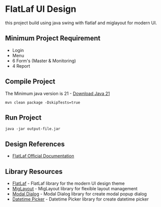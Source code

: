 # FlatLaf UI Design

this project build using java swing with flatlaf and miglayout for modern UI.

## Minimum Project Requirement

- Login
- Menu
- 6 Form's (Master & Monitoring)
- 4 Report

## Compile Project
The Minimum java version is 21 - [Download Java 21](https://adoptium.net/temurin/releases/)

`mvn clean package -DskipTests=true`

## Run Project
`java -jar output-file.jar`

## Design References
- [FlatLaf Official Documentation](https://www.formdev.com/flatlaf/)

## Library Resources
- [FlatLaf](https://github.com/JFormDesigner/FlatLaf) - FlatLaf library for the modern UI design theme
- [MigLayout](https://github.com/mikaelgrev/miglayout) - MigLayout library for flexible layout management
- [Modal Dialog](https://github.com/DJ-Raven/swing-modal-dialog) - Modal Dialog library for create modal popup dialog
- [Datetime Picker](https://github.com/DJ-Raven/swing-datetime-picker) - Datetime Picker library for create datetime picker